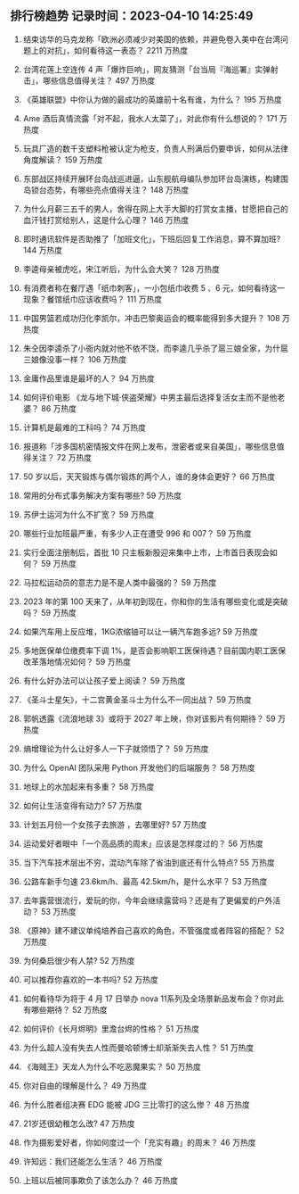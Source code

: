 
## 排行榜趋势 记录时间：2023-04-10 14:25:49
  
  1. 结束访华的马克龙称「欧洲必须减少对美国的依赖，并避免卷入美中在台湾问题上的对抗」，如何看待这一表态？ 2211 万热度
    
  2. 台湾花莲上空连传 4 声「爆炸巨响」，网友猜测「台当局『海巡署』实弹射击」，哪些信息值得关注？ 497 万热度
    
  3. 《英雄联盟》中你认为做的最成功的英雄前十名有谁，为什么？ 195 万热度
    
  4. Ame 酒后真情流露「对不起，我水人太菜了」，对此你有什么想说的？ 171 万热度
    
  5. 玩具厂造的数千支塑料枪被认定为枪支，负责人刑满后仍要申诉，如何从法律角度解读？ 159 万热度
    
  6. 东部战区持续开展环台岛战巡进逼，山东舰航母编队参加环台岛演练，构建围岛锁台态势，有哪些亮点值得关注？ 148 万热度
    
  7. 为什么月薪三五千的男人，舍得在网上大手大脚的打赏女主播，甘愿把自己的血汗钱打赏给别人，这是什么心理？ 146 万热度
    
  8. 即时通讯软件是否助推了「加班文化」，下班后回复工作消息，算不算加班? 144 万热度
    
  9. 李逵母亲被虎吃，宋江听后，为什么会大笑？ 128 万热度
    
  10. 有消费者称在餐厅遇「纸巾刺客」，一小包纸巾收费 5 、6 元，如何看待这一现象？餐馆纸巾应该收费吗？ 111 万热度
    
  11. 中国男篮若成功归化李凯尔，冲击巴黎奥运会的概率能得到多大提升？ 108 万热度
    
  12. 朱仝因李逵杀了小衙内就对他不依不饶，而李逵几乎杀了扈三娘全家，为什扈三娘像没事一样？ 106 万热度
    
  13. 金庸作品里谁是最坏的人？ 94 万热度
    
  14. 如何评价电影 《龙与地下城·侠盗荣耀》中男主最后选择复活女主而不是他老婆？ 86 万热度
    
  15. 计算机是最难的工科吗？ 74 万热度
    
  16. 报道称「涉多国机密情报文件在网上发布，泄密者或来自美国」，哪些信息值得关注？ 72 万热度
    
  17. 50 岁以后，天天锻炼与偶尔锻炼的两个人，谁的身体会更好？ 66 万热度
    
  18. 常用的分布式事务解决方案有哪些? 59 万热度
    
  19. 苏伊士运河为什么不扩宽？ 59 万热度
    
  20. 哪些行业加班最严重，有多少人正在遭受 996 和 007？ 59 万热度
    
  21. 实行全面注册制后，首批 10 只主板新股迎来集中上市，上市首日表现会如何？ 59 万热度
    
  22. 马拉松运动员的意志力是不是人类中最强的？ 59 万热度
    
  23. 2023 年的第 100 天来了，从年初到现在，你和你的生活有哪些变化或是突破吗？ 59 万热度
    
  24. 如果汽车用上反应堆，1KG浓缩铀可以让一辆汽车跑多远? 59 万热度
    
  25. 多地医保单位缴费率下调 1%，是否会影响职工医保待遇？目前国内职工医保改革落地情况如何？ 59 万热度
    
  26. 有什么好办法可以让孩子爱上阅读？ 59 万热度
    
  27. 《圣斗士星矢》，十二宫黄金圣斗士为什么不一同出战？ 59 万热度
    
  28. 郭帆透露《流浪地球 3》或将于 2027 年上映，你对该影片有何期待？ 59 万热度
    
  29. 熵增理论为什么让好多人一下子就领悟了？ 59 万热度
    
  30. 为什么 OpenAI 团队采用 Python 开发他们的后端服务？ 58 万热度
    
  31. 地球上的水加起来有多重？ 58 万热度
    
  32. 如何让生活变得有动力? 57 万热度
    
  33. 计划五月份一个女孩子去旅游 ，去哪里好? 57 万热度
    
  34. 运动爱好者眼中「一个高品质的周末」应该是怎样度过的？ 56 万热度
    
  35. 当下汽车技术层出不穷，混动汽车除了省油到底还有什么特点? 55 万热度
    
  36. 公路车新手匀速 23.6km/h、最高 42.5km/h，是什么水平？ 53 万热度
    
  37. 去年露营很流行，爱玩的你，今年会继续露营吗？还是有了更偏爱的户外活动？ 53 万热度
    
  38. 《原神》建不建议单纯培养自己喜欢的角色，不管强度或者阵容的搭配？ 52 万热度
    
  39. 为何桑启很少有人禁? 52 万热度
    
  40. 可以推荐你喜欢的一本书吗? 52 万热度
    
  41. 如何看待华为将于 4 月 17 日举办 nova 11系列及全场景新品发布会？你对此有哪些期待？ 52 万热度
    
  42. 如何评价《长月烬明》里澹台烬的性格？ 51 万热度
    
  43. 为什么超人没有失去人性而曼哈顿博士却渐渐失去人性？ 51 万热度
    
  44. 《海贼王》天龙人为什么不吃恶魔果实？ 50 万热度
    
  45. 你对自由的理解是什么？ 49 万热度
    
  46. 为什么胜者组决赛 EDG 能被 JDG 三比零打的这么惨？ 48 万热度
    
  47. 21岁还很幼稚怎么改? 47 万热度
    
  48. 作为摄影爱好者，你如何度过一个「充实有趣」的周末？ 46 万热度
    
  49. 许知远：我们还能怎么生活？ 46 万热度
    
  50. 上班以后被同事欺负了该怎么办？ 46 万热度
    